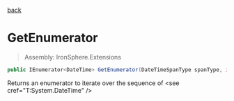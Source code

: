 ﻿

[back](/IronSphere.Extensions/types/DateTimeSpan)

# GetEnumerator

> Assembly: IronSphere.Extensions

```csharp
public IEnumerator<DateTime> GetEnumerator(DateTimeSpanType spanType, int step)
```

Returns an enumerator to iterate over the sequence of &lt;see cref=&quot;T:System.DateTime&quot; /&gt;

 